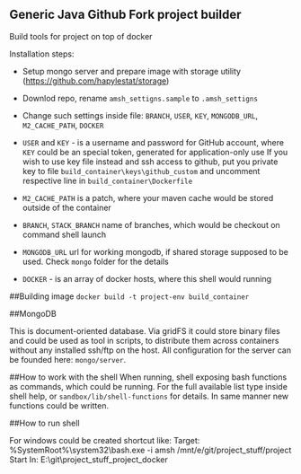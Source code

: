 ## Generic Java Github Fork project builder
Build tools for project on top of docker

Installation steps:
- Setup mongo server and prepare image with storage utility (https://github.com/hapylestat/storage)
- Downlod repo, rename `amsh_settigns.sample` to `.amsh_settigns`
- Change such settings inside file: `BRANCH`, `USER`, `KEY`, `MONGODB_URL`, `M2_CACHE_PATH`, `DOCKER`

- `USER` and `KEY` - is a username and password for GitHub account, where `KEY` could be an special token, generated for application-only use
If you wish to use key file instead and ssh access to github, put you private key to file `build_container\keys\github_custom` and uncomment respective line in `build_container\Dockerfile`
- `M2_CACHE_PATH` is a patch, where your maven cache would be stored outside of the container
- `BRANCH`, `STACK_BRANCH` name of branches, which would be checkout on command shell launch
- `MONGODB_URL` url for working mongodb, if shared storage supposed to be used. Check `mongo` folder for the details

- `DOCKER` - is an array of docker hosts, where this shell would running

##Building image
`docker build -t project-env build_container`

##MongoDB

This is document-oriented database. Via gridFS it could store binary files and could be used as tool in scripts, to
distribute them across containers without any installed ssh/ftp on the host.  All configuration for the server can
be founded here: `mongo/server`.

##How to work with the shell
When running, shell exposing bash functions as commands, which could be running. For the full available list type inside shell help, or `sandbox/lib/shell-functions` for details. In same manner new functions could be written.

##How to run shell

For windows could be created shortcut like:
Target: %SystemRoot%\system32\bash.exe -i amsh /mnt/e/git/project_stuff/project
Start In: E:\git\project_stuff\_project_docker

